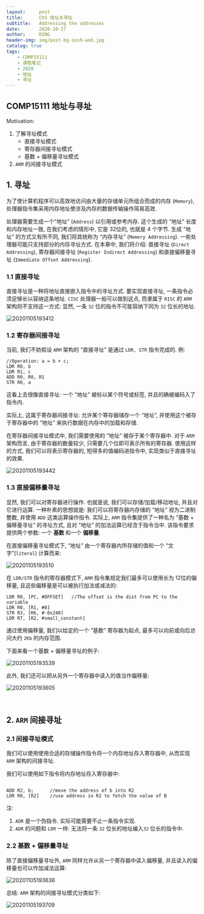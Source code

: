```yaml
---
layout:     post
title:      Ch5 地址与寻址
subtitle:   Addressing the addresses
date:       2020-10-27
author:     R1NG
header-img: img/post-bg-ios9-web.jpg
catalog: true
tags:
    - COMP15111
    - 课程笔记
    - 2020
    - 地址
    - 寻址
---
```




## COMP15111 地址与寻址

Motivation:
1. 了解寻址模式
   * 直接寻址模式
   * 寄存器间接寻址模式
   * 基数 + 偏移量寻址模式
2. `ARM` 的间接寻址模式

## 1. 寻址
 为了使计算机程序可以高效地访问由大量的存储单元所组合而成的内存 (`Memory`), 处理器指令集采用内存地址使涉及内存的数据传输操作简易高效. 

 处理器需要生成一个“地址” (`Address`) 以引用或参考内存. 这个生成的 “地址” 长度和内存地址一致, 在我们考虑的情形中, 它是 $32$位的, 也就是 $4$ 个字节. 生成 “地址” 的方式又有所不同, 我们将其统称为 “内存寻址” (`Memory Addressing`). 一些处理器可能只支持部分的内存寻址方式. 在本章中, 我们将介绍: 直接寻址 (`Direct Addressing`), 寄存器间接寻址 (`Register Indirect Addressing`) 和直接偏移量寻址 (`Immediate Offset Addressing`). 


### 1.1 直接寻址
直接寻址是一种将地址直接嵌入指令中的寻址方式. 要实现直接寻址, 一条指令必须足够长以容纳这条地址. `CISC` 处理器一般可以做到这点, 而隶属于 `RISC` 的 `ARM` 架构则不支持这一方式: 显然, 一条 `32` 位的指令不可能容纳下同为 `32` 位长的地址. 
 

![20201105193412](https://raw.githubusercontent.com/KirisameMarisaa/KirisameMarisaa.github.io/master/img/blogpost_images/20201105193412.png)

### 1.2 寄存器间接寻址

当前, 我们不妨假设 `ARM` 架构的 “直接寻址” 是通过 `LDR, STR` 指令完成的. 例:
```
//Operation: a = b + c;
LDR R0, b
LDR R1, c
ADD R0, R0, R1
STR R0, a
```
这看上去很像直接寻址: 一个 “地址” 被标以某个符号或标签, 并且的确被编码入了指令内. 

实际上, 这属于寄存器间接寻址: 允许某个寄存器储存一个 “地址”, 并使用这个被存于寄存器中的 “地址” 来执行数据在内存中的加载和存储. 

在寄存器间接寻址模式中, 我们需要使用的 “地址” 被存于某个寄存器中. 对于 `ARM` 架构而言, 由于寄存器的数量较少, 只需要几个位即可表示所有的寄存器. 使用这样的方式, 我们可以将表示寄存器的, 短得多的值编码进指令中, 实现类似于直接寻址的效果. 

![20201105193442](https://raw.githubusercontent.com/KirisameMarisaa/KirisameMarisaa.github.io/master/img/blogpost_images/20201105193442.png)

### 1.3 直接偏移量寻址

显然, 我们可以对寄存器进行操作. 也就是说, 我们可以存储/加载/移动地址, 并且对它进行运算. 一种朴素的思想就是: 我们可以将寄存器内存储的 “地址” 视为二进制整数, 并使用 `ADD` 这类运算操作指令. 实际上, `ARM` 指令集提供了一种名为 “基数 + 偏移量寻址” 的寻址方式, 且对 “地址” 的加法运算已经含于指令当中. 该指令要求提供两个参数: 一个 **基数** 和一个 **偏移量**. 

在直接偏移量寻址模式下, “地址” 由一个寄存器内所存储的值和一个 “文字”(`literal`) 计算而来: 

![20201105193510](https://raw.githubusercontent.com/KirisameMarisaa/KirisameMarisaa.github.io/master/img/blogpost_images/20201105193510.png)

在 `LDR/STR` 指令的寄存器模式下, `ARM` 指令集规定我们最多可以使用长为 $12$位的偏移量, 且这些偏移量是可以被执行加法或减法的:
```
LDR R0, [PC, #OFFSET]   //The offset is the dist from PC to the variable
LDR R0, [R1, #8]
STR R3, [R6, #-0x240]
LDR R7, [R2, #small_constant]
```
通过使用偏移量, 我们以给定的一个 “基数” 寄存器为起点, 最多可以向前或向后访问大约 `2Kb` 的内存范围. 

下面来看一个基数 + 偏移量寻址的例子:

![20201105193539](https://raw.githubusercontent.com/KirisameMarisaa/KirisameMarisaa.github.io/master/img/blogpost_images/20201105193539.png)

此外, 我们还可以把从另外一个寄存器中读入的值当作偏移量:

![20201105193605](https://raw.githubusercontent.com/KirisameMarisaa/KirisameMarisaa.github.io/master/img/blogpost_images/20201105193605.png)


<br>

## 2. `ARM` 间接寻址

### 2.1 间接寻址模式
我们可以使用使用合适的存储操作指令将一个内存地址存入寄存器中, 从而实现 `ARM` 架构的间接寻址. 

我们可以使用如下指令将内存地址存入寄存器中:
```

ADD R2, b;      //move the address of b into R2
LDR R0, [R2]    //use address in R2 to fetch the value of B
```
注: 
1. `ADR` 是一个伪指令. 实际可能需要不止一条指令实现. 
2. `ADR` 的问题和 `LDR` 一样: 无法将一条 `32` 位长的地址编入`32` 位长的指令中. 

### 2.2 基数 + 偏移量寻址

除了直接偏移量寻址外, `ARM` 同样允许从另一个寄存器中读入偏移量, 并且读入的偏移量也可以作加减法运算:

![20201105193636](https://raw.githubusercontent.com/KirisameMarisaa/KirisameMarisaa.github.io/master/img/blogpost_images/20201105193636.png)

总结: `ARM` 架构的间接寻址模式分类如下:

![20201105193709](https://raw.githubusercontent.com/KirisameMarisaa/KirisameMarisaa.github.io/master/img/blogpost_images/20201105193709.png)
